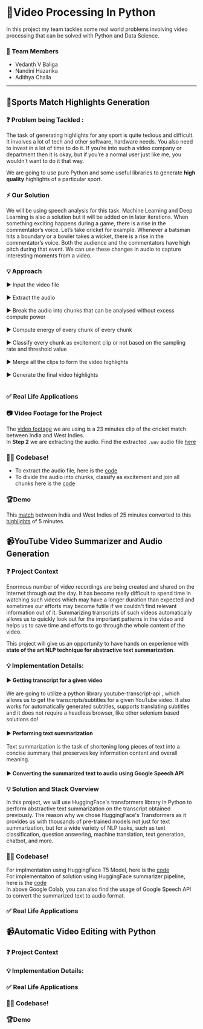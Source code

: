 # 🚀Video Processing In Python
In this project my team tackles some real world problems involving video processing that can be solved with Python and Data Science.

### 📍 Team Members
- Vedanth V Baliga
- Nandini Hazarika
- Adithya Challa

<hr>

## 🏏Sports Match Highlights Generation

### ❓ Problem being Tackled : 
The task of generating highlights for any sport is quite tedious and difficult. It involves a lot of tech and other software, hardware needs. You also need to invest in a lot of time to do it. If you’re into such a video company or department then it is okay, but if you’re a normal user just like me, you wouldn’t want to do it that way. 

We are going to use pure Python and some useful libraries to generate **high quality** highlights of a particular sport.

### ⚡ Our Solution
We will be using speech analysis for this task. Machine Learning and Deep Learning is also a solution but it will be added on in later iterations.
When something exciting happens during a game, there is a rise in the commentator’s voice. Let’s take cricket for example. Whenever a batsman hits a boundary or a bowler takes a wicket, there is a rise in the commentator’s voice. Both the audience and the commentators have high pitch during that event. We can use these changes in audio to capture interesting moments from a video.

### 💡 Approach
▶ Input the video file <br><br>
▶ Extract the audio<br><br>
▶ Break the audio into chunks that can be analysed without excess compute power<br><br>
▶ Compute energy of every chunk of every chunk<br><br>
▶ Classify every chunk as excitement clip or not based on the sampling rate and threshold value<br><br>
▶ Merge all the clips to form the video highlights<br><br>
▶ Generate the final video highlights<br><br>
### ✅ Real Life Applications
### 📷 Video Footage for the Project
The [video footage](https://drive.google.com/file/d/18uSa-F8JMJHuE53FlKSuaQs1R2LWVvqg/view?usp=sharing) we are using is a 23 minutes clip of the cricket match between India and West Indies.<br>
In **Step 2** we are extracting the audio. Find the extracted `.wav` audio file [here](https://drive.google.com/file/d/1820vX4kGLHhaKxVCUysPtmFUd8QCR7N7/view?usp=sharing)

### 👩‍💻 Codebase!
- To extract the audio file, here is the [code](https://github.com/vedanthv/VideoProcessingInPython/blob/main/HighlightsGeneration/AudioExtract.py)
- To divide the audio into chunks, classify as excitement and join all chunks here is the [code](https://github.com/vedanthv/VideoProcessingInPython/blob/main/HighlightsGeneration/AudioAnalysis.py) 

### 🏆Demo
This [match](https://drive.google.com/file/d/18uSa-F8JMJHuE53FlKSuaQs1R2LWVvqg/view?usp=sharing) between India and West Indies of 25 minutes converted to this [highlights](https://drive.google.com/file/d/1gAU-iXOG1u-W8r1M8xr5QW55M9oXjrEN/view?usp=sharing) of 5 minutes.


## 📹YouTube Video Summarizer and Audio Generation
### ❓ Project Context

Enormous number of video recordings are being created and shared on the Internet through out the day. It has become really difficult to spend time in watching such videos which may have a longer duration than expected and sometimes our efforts may become futile if we couldn't find relevant information out of it. Summarizing transcripts of such videos automatically allows us to quickly look out for the important patterns in the video and helps us to save time and efforts to go through the whole content of the video.

This project will give us an opportunity to have hands on experience with **state of the art NLP technique for abstractive text summarization**.
### 💡 Implementation Details:
#### ▶ Getting transcript for a given video
 We are going to utilize a python library youtube-transcript-api , which allows us to get the transcripts/subtitles for a given YouTube video. It also works for automatically generated subtitles, supports translating subtitles and it does not require a headless browser, like other selenium based solutions do!
#### ▶ Performing text summarization
Text summarization is the task of shortening long pieces of text into a concise summary that preserves key information content and overall meaning.
#### ▶ Converting the summarized text to audio using Google Speech API

### 💡 Solution and Stack Overview
In this project, we will use HuggingFace's transformers library in Python to perform abstractive text summarization on the transcript obtained previously.
The reason why we chose HuggingFace's Transformers as it provides us with thousands of pre-trained models not just for text summarization, but for a wide variety of NLP tasks, such as text classification, question answering, machine translation, text generation, chatbot, and more.

### 👩‍💻 Codebase!
For implmentation using HuggingFace T5 Model, here is the [code](https://github.com/vedanthv/VideoProcessingInPython/blob/main/Youtube_Transcript_Summarizer/app.py)<br>
For implementaiton of solution using HuggingFace summarizer pipeline, here is the [code](https://github.com/vedanthv/VideoProcessingInPython/blob/main/Youtube_Transcript_Summarizer/YouTubeVideoTranscriptSummarization.ipynb)<br>
In above Google Colab, you can also find the usage of Google Speech API to convert the summarized text to audio format.

### ✅ Real Life Applications

## 📹Automatic Video Editing with Python
### ❓ Project Context
### 💡 Implementation Details:
### ✅ Real Life Applications
### 👩‍💻 Codebase!
### 🏆Demo
